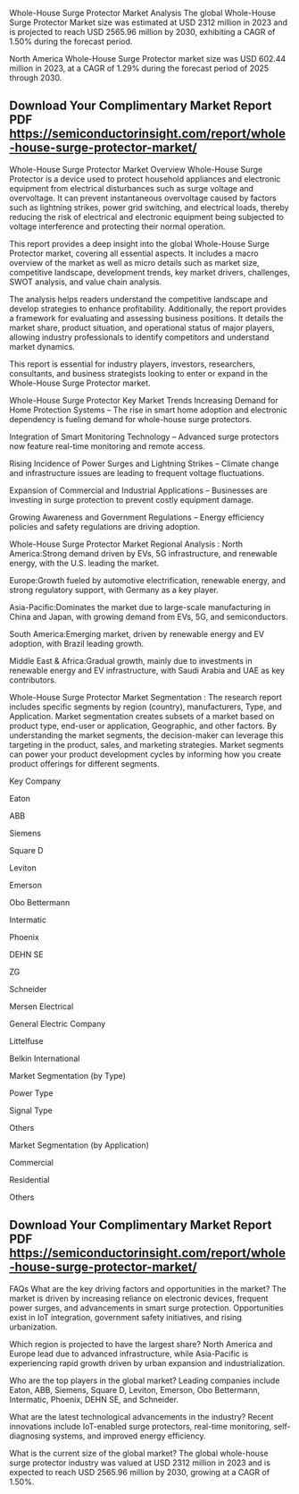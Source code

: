 Whole-House Surge Protector Market Analysis
The global Whole-House Surge Protector Market size was estimated at USD 2312 million in 2023 and is projected to reach USD 2565.96 million by 2030, exhibiting a CAGR of 1.50% during the forecast period.

North America Whole-House Surge Protector market size was USD 602.44 million in 2023, at a CAGR of 1.29% during the forecast period of 2025 through 2030.

 

## Download Your Complimentary Market  Report PDF https://semiconductorinsight.com/report/whole-house-surge-protector-market/ 


Whole-House Surge Protector Market Overview
Whole-House Surge Protector is a device used to protect household appliances and electronic equipment from electrical disturbances such as surge voltage and overvoltage. It can prevent instantaneous overvoltage caused by factors such as lightning strikes, power grid switching, and electrical loads, thereby reducing the risk of electrical and electronic equipment being subjected to voltage interference and protecting their normal operation.

This report provides a deep insight into the global Whole-House Surge Protector market, covering all essential aspects. It includes a macro overview of the market as well as micro details such as market size, competitive landscape, development trends, key market drivers, challenges, SWOT analysis, and value chain analysis.

The analysis helps readers understand the competitive landscape and develop strategies to enhance profitability. Additionally, the report provides a framework for evaluating and assessing business positions. It details the market share, product situation, and operational status of major players, allowing industry professionals to identify competitors and understand market dynamics.

This report is essential for industry players, investors, researchers, consultants, and business strategists looking to enter or expand in the Whole-House Surge Protector market.

Whole-House Surge Protector Key Market Trends
Increasing Demand for Home Protection Systems – The rise in smart home adoption and electronic dependency is fueling demand for whole-house surge protectors.

Integration of Smart Monitoring Technology – Advanced surge protectors now feature real-time monitoring and remote access.

Rising Incidence of Power Surges and Lightning Strikes – Climate change and infrastructure issues are leading to frequent voltage fluctuations.

Expansion of Commercial and Industrial Applications – Businesses are investing in surge protection to prevent costly equipment damage.

Growing Awareness and Government Regulations – Energy efficiency policies and safety regulations are driving adoption.

Whole-House Surge Protector Market Regional Analysis :
North America:Strong demand driven by EVs, 5G infrastructure, and renewable energy, with the U.S. leading the market.

Europe:Growth fueled by automotive electrification, renewable energy, and strong regulatory support, with Germany as a key player.

Asia-Pacific:Dominates the market due to large-scale manufacturing in China and Japan, with growing demand from EVs, 5G, and semiconductors.

South America:Emerging market, driven by renewable energy and EV adoption, with Brazil leading growth.

Middle East & Africa:Gradual growth, mainly due to investments in renewable energy and EV infrastructure, with Saudi Arabia and UAE as key contributors.

Whole-House Surge Protector Market Segmentation :
The research report includes specific segments by region (country), manufacturers, Type, and Application. Market segmentation creates subsets of a market based on product type, end-user or application, Geographic, and other factors. By understanding the market segments, the decision-maker can leverage this targeting in the product, sales, and marketing strategies. Market segments can power your product development cycles by informing how you create product offerings for different segments.

Key Company

Eaton

ABB

Siemens

Square D

Leviton

Emerson

Obo Bettermann

Intermatic

Phoenix

DEHN SE

ZG

Schneider

Mersen Electrical

General Electric Company

Littelfuse

Belkin International

Market Segmentation (by Type)

Power Type

Signal Type

Others

Market Segmentation (by Application)

Commercial

Residential

Others

## Download Your Complimentary Market  Report PDF https://semiconductorinsight.com/report/whole-house-surge-protector-market/ 

FAQs
What are the key driving factors and opportunities in the market?
The market is driven by increasing reliance on electronic devices, frequent power surges, and advancements in smart surge protection. Opportunities exist in IoT integration, government safety initiatives, and rising urbanization.


Which region is projected to have the largest share?
North America and Europe lead due to advanced infrastructure, while Asia-Pacific is experiencing rapid growth driven by urban expansion and industrialization.


Who are the top players in the global market?
Leading companies include Eaton, ABB, Siemens, Square D, Leviton, Emerson, Obo Bettermann, Intermatic, Phoenix, DEHN SE, and Schneider.


What are the latest technological advancements in the industry?
Recent innovations include IoT-enabled surge protectors, real-time monitoring, self-diagnosing systems, and improved energy efficiency.


What is the current size of the global market?
The global whole-house surge protector industry was valued at USD 2312 million in 2023 and is expected to reach USD 2565.96 million by 2030, growing at a CAGR of 1.50%.

